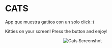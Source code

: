 # CATS
App que muestra gatitos con un solo click :) 

Kitties on your screen!
Press the button and enjoy!
<p align="center"><img src="https://i.ibb.co/WDmcL3Y/cats-2.jpg" alt="Cats Screenshot" border="0"></p>
